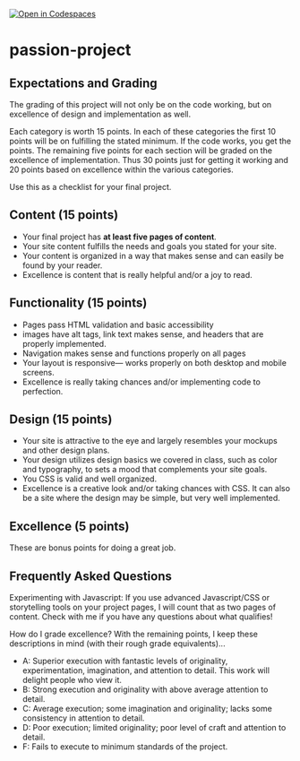 [![Open in Codespaces](https://classroom.github.com/assets/launch-codespace-9f69c29eadd1a2efcce9672406de9a39573de1bdf5953fef360cfc2c3f7d7205.svg)](https://classroom.github.com/open-in-codespaces?assignment_repo_id=9367367)
# passion-project

## Expectations and Grading
The grading of this project will not only be on the code working, but on excellence of design and implementation as well. 

Each category is worth 15 points. In each of these categories the first 10 points will be on fulfilling the stated minimum. If the code works, you get the points. The remaining five points for each section will be graded on the excellence of implementation. Thus 30 points just for getting it working and 20 points based on excellence within the various categories.

Use this as a checklist for your final project.

## Content (15 points)
- Your final project has **at least five pages of content**.
- Your site content fulfills the needs and goals you stated for your site.
- Your content is organized in a way that makes sense and can easily be found by your reader.
- Excellence is content that is really helpful and/or a joy to read.

## Functionality (15 points)
- Pages pass HTML validation and basic accessibility
- images have alt tags, link text makes sense, and headers that are properly implemented.
- Navigation makes sense and functions properly on all pages
- Your layout is responsive— works properly on both desktop and mobile screens.
- Excellence is really taking chances and/or implementing code to perfection.

## Design (15 points)
- Your site is attractive to the eye and largely resembles your mockups and other design plans.
- Your design utilizes design basics we covered in class, such as color and typography, to sets a mood that complements your site goals.
- You CSS is valid and well organized.
- Excellence is a creative look and/or taking chances with CSS. It can also be a site where the design may be simple, but very well implemented.

## Excellence (5 points)
These are bonus points for doing a great job.

## Frequently Asked Questions

Experimenting with Javascript: If you use advanced Javascript/CSS or storytelling tools on your project pages, I will count that as two pages of content. Check with me if you have any questions about what qualifies!

How do I grade excellence? With the remaining points, I keep these descriptions in mind (with their rough grade equivalents)...
- A: Superior execution with fantastic levels of originality, experimentation, imagination, and attention to detail. This work will delight people who view it.
- B: Strong execution and originality with above average attention to detail.
- C: Average execution; some imagination and originality; lacks some consistency in attention to detail.
- D: Poor execution; limited originality; poor level of craft and attention to detail.
- F: Fails to execute to minimum standards of the project.

